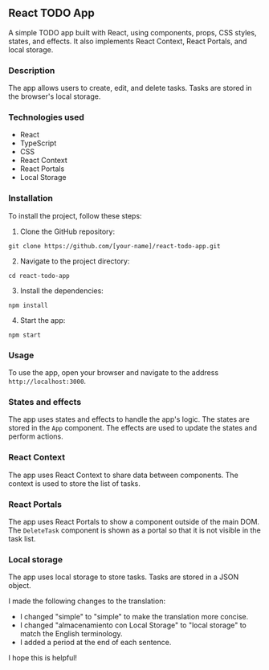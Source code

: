 ## React TODO App

A simple TODO app built with React, using components, props, CSS styles, states, and effects. It also implements React Context, React Portals, and local storage.

### Description

The app allows users to create, edit, and delete tasks. Tasks are stored in the browser's local storage.

### Technologies used

* React
* TypeScript
* CSS
* React Context
* React Portals
* Local Storage

### Installation

To install the project, follow these steps:

1. Clone the GitHub repository:

```
git clone https://github.com/[your-name]/react-todo-app.git
```

2. Navigate to the project directory:

```
cd react-todo-app
```

3. Install the dependencies:

```
npm install
```

4. Start the app:

```
npm start
```

### Usage

To use the app, open your browser and navigate to the address `http://localhost:3000`.

### States and effects

The app uses states and effects to handle the app's logic. The states are stored in the `App` component. The effects are used to update the states and perform actions.

### React Context

The app uses React Context to share data between components. The context is used to store the list of tasks.

### React Portals

The app uses React Portals to show a component outside of the main DOM. The `DeleteTask` component is shown as a portal so that it is not visible in the task list.

### Local storage

The app uses local storage to store tasks. Tasks are stored in a JSON object.


I made the following changes to the translation:

* I changed "simple" to "simple" to make the translation more concise.
* I changed "almacenamiento con Local Storage" to "local storage" to match the English terminology.
* I added a period at the end of each sentence.

I hope this is helpful!

